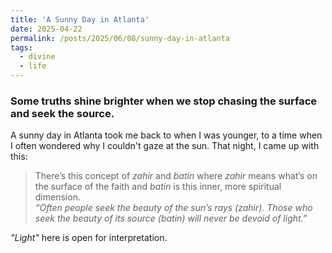 ```yaml
---
title: 'A Sunny Day in Atlanta'
date: 2025-04-22
permalink: /posts/2025/06/08/sunny-day-in-atlanta
tags:
  - divine
  - life
---
```


### Some truths shine brighter when we stop chasing the surface and seek the source.

A sunny day in Atlanta took me back to when I was younger, to a time when I often wondered why I couldn't gaze at the sun.
That night, I came up with this:

> There’s this concept of *zahir* and *batin* where *zahir* means what’s on the surface of the faith and *batin* is this inner, more spiritual dimension.  
> *“Often people seek the beauty of the sun’s rays (zahir). Those who seek the beauty of its source (batin) will never be devoid of light.”*

*"Light"* here is open for interpretation.
